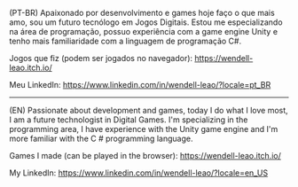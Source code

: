 (PT-BR) Apaixonado por desenvolvimento e games hoje faço o que mais amo, 
sou um futuro tecnólogo em Jogos Digitais. Estou me especializando na 
área de programação, possuo experiência com a game engine Unity e tenho 
mais familiaridade com a linguagem de programação C#.

Jogos que fiz (podem ser jogados no navegador): https://wendell-leao.itch.io/

Meu LinkedIn: https://www.linkedin.com/in/wendell-leao/?locale=pt_BR

------------------------------------------------------------------------------------

(EN) Passionate about development and games, today I do what I love most, 
I am a future technologist in Digital Games. I'm specializing in the 
programming area, I have experience with the Unity game engine and I'm 
more familiar with the C # programming language.

Games I made (can be played in the browser): https://wendell-leao.itch.io/

My LinkedIn: https://www.linkedin.com/in/wendell-leao/?locale=en_US
